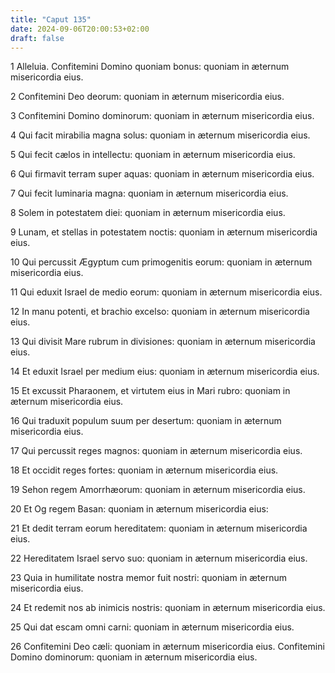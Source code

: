 ```yaml
---
title: "Caput 135"
date: 2024-09-06T20:00:53+02:00
draft: false
---
```



1 Alleluia. Confitemini Domino quoniam bonus: quoniam in æternum misericordia eius.

2 Confitemini Deo deorum: quoniam in æternum misericordia eius.

3 Confitemini Domino dominorum: quoniam in æternum misericordia eius.

4 Qui facit mirabilia magna solus: quoniam in æternum misericordia eius.

5 Qui fecit cælos in intellectu: quoniam in æternum misericordia eius.

6 Qui firmavit terram super aquas: quoniam in æternum misericordia eius.

7 Qui fecit luminaria magna: quoniam in æternum misericordia eius.

8 Solem in potestatem diei: quoniam in æternum misericordia eius.

9 Lunam, et stellas in potestatem noctis: quoniam in æternum misericordia eius.

10 Qui percussit Ægyptum cum primogenitis eorum: quoniam in æternum misericordia eius.

11 Qui eduxit Israel de medio eorum: quoniam in æternum misericordia eius.

12 In manu potenti, et brachio excelso: quoniam in æternum misericordia eius.

13 Qui divisit Mare rubrum in divisiones: quoniam in æternum misericordia eius.

14 Et eduxit Israel per medium eius: quoniam in æternum misericordia eius.

15 Et excussit Pharaonem, et virtutem eius in Mari rubro: quoniam in æternum misericordia eius.

16 Qui traduxit populum suum per desertum: quoniam in æternum misericordia eius.

17 Qui percussit reges magnos: quoniam in æternum misericordia eius.

18 Et occidit reges fortes: quoniam in æternum misericordia eius.

19 Sehon regem Amorrhæorum: quoniam in æternum misericordia eius.

20 Et Og regem Basan: quoniam in æternum misericordia eius:

21 Et dedit terram eorum hereditatem: quoniam in æternum misericordia eius.

22 Hereditatem Israel servo suo: quoniam in æternum misericordia eius.

23 Quia in humilitate nostra memor fuit nostri: quoniam in æternum misericordia eius.

24 Et redemit nos ab inimicis nostris: quoniam in æternum misericordia eius.

25 Qui dat escam omni carni: quoniam in æternum misericordia eius.

26 Confitemini Deo cæli: quoniam in æternum misericordia eius. Confitemini Domino dominorum: quoniam in æternum misericordia eius.

